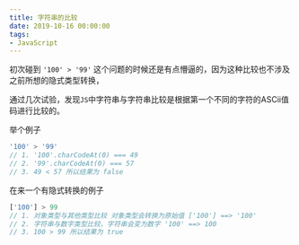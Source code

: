 ```yaml
---
title: 字符串的比较
date: 2019-10-16 00:00:00
tags:
- JavaScript
---
```


初次碰到 `'100' > '99'` 这个问题的时候还是有点懵逼的，因为这种比较也不涉及之前所想的隐式类型转换，

通过几次试验，发现`JS`中字符串与字符串比较是根据第一个不同的字符的ASCii值码进行比较的。

举个例子

```javascript
'100' > '99'
// 1. '100'.charCodeAt(0) === 49
// 2. '99'.charCodeAt(0) === 57
// 3. 49 < 57 所以结果为 false
```

在来一个有隐式转换的例子

```javascript
['100'] > 99
// 1. 对象类型与其他类型比较 对象类型会转换为原始值 ['100'] ==> '100'
// 2. 字符串与数字类型比较，字符串会变为数字 '100' ==> 100
// 3. 100 > 99 所以结果为 true
```



